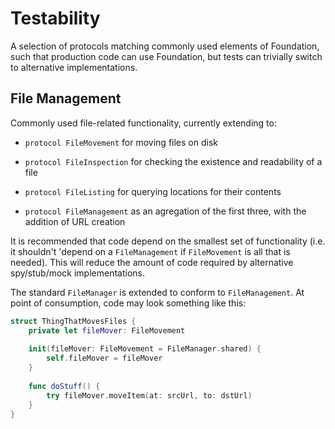 #  Testability

A selection of protocols matching commonly used elements of Foundation, such that production code can use Foundation, but tests can trivially switch to alternative implementations.

## File Management

Commonly used file-related functionality, currently extending to:

 * `protocol FileMovement` for moving files on disk
 
 * `protocol FileInspection` for checking the existence and readability of a file
 
 * `protocol FileListing` for querying locations for their contents
 
 * `protocol FileManagement` as an agregation of the first three, with the addition of URL creation

It is recommended that code depend on the smallest set of functionality (i.e. it shouldn't 'depend on a `FileManagement` if `FileMovement` is all that is needed). This will reduce the amount of code required by alternative spy/stub/mock implementations.

The standard `FileManager` is extended to conform to `FileManagement`. At point of consumption, code may look something like this:

```swift
struct ThingThatMovesFiles {
    private let fileMover: FileMovement
    
    init(fileMover: FileMovement = FileManager.shared) {
        self.fileMover = fileMover
    }
    
    func doStuff() {
        try fileMover.moveItem(at: srcUrl, to: dstUrl)
    }
}
```
